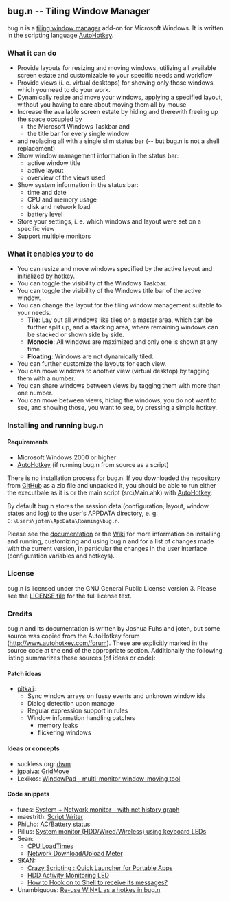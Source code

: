 ## bug.n -- Tiling Window Manager

bug.n is a
[tiling window manager](https://en.wikipedia.org/wiki/Tiling_window_manager)
add-on for Microsoft Windows. It is written in the scripting language
[AutoHotkey](http://ahkscript.org/download/).


### What it can do

* Provide layouts for resizing and moving windows, utilizing all available
  screen estate and customizable to your specific needs and workflow
* Provide views (i. e. virtual desktops) for showing only those windows, which
  you need to do your work.
* Dynamically resize and move your windows, applying a specified layout,
  without you having to care about moving them all by mouse
* Increase the available screen estate by hiding and therewith freeing up the
  space occupied by
  + the Microsoft Windows Taskbar and
  + the title bar for every single window
* and replacing all with a single slim status bar (-- but bug.n is not a shell
  replacement)
* Show window management information in the status bar:
  + active window title
  + active layout
  + overview of the views used
* Show system information in the status bar:
  + time and date
  + CPU and memory usage
  + disk and network load
  + battery level
* Store your settings, i. e. which windows and layout were set on a specific
  view
* Support multiple monitors

### What it enables _you_ to do

* You can resize and move windows specified by the active layout and
  initialized by hotkey.
* You can toggle the visibility of the Windows Taskbar.
* You can toggle the visibility of the Windows title bar of the active window.
* You can change the layout for the tiling window management suitable to your
  needs.
  + **Tile**: Lay out all windows like tiles on a master area, which can be
   further split up, and a stacking area, where remaining windows can be stacked
   or shown side by side.
  + **Monocle**: All windows are maximized and only one is shown at any time.
  + **Floating**: Windows are not dynamically tiled.
* You can further customize the layouts for each view.
* You can move windows to another view (virtual desktop) by tagging them with a
  number.
* You can share windows between views by tagging them with more than one
  number.
* You can move between views, hiding the windows, you do not want to see, and
  showing those, you want to see, by pressing a simple hotkey.


### Installing and running bug.n

#### Requirements

* Microsoft Windows 2000 or higher
* [AutoHotkey](http://ahkscript.org/download/) (if running bug.n from source as
  a script)

There is no installation process for bug.n. If you downloaded the repository
from [GitHub](../../archive/master.zip) as a zip file and unpacked it, you
should be able to run either the executbale as it is or the main script
(src\Main.ahk) with [AutoHotkey](http://ahkscript.org/download/).

By default bug.n stores the session data (configuration, layout, window states
and log) to the user's APPDATA directory, e. g.
`C:\Users\joten\AppData\Roaming\bug.n`.

Please see the [documentation](./doc) or the [Wiki](../../wiki) for more
information on installing and running, customizing and using bug.n and for a
list of changes made with the current version, in particular the changes in the
user interface (configuration variables and hotkeys).


### License

bug.n is licensed under the GNU General Public License version 3. Please see
the [LICENSE file](./LICENSE.md) for the full license text.


### Credits

bug.n and its documentation is written by Joshua Fuhs and joten, but some
source was copied from the AutoHotkey forum
(http://www.autohotkey.com/forum). These are explicitly marked in the source
code at the end of the appropriate section. Additionally the following listing
summarizes these sources (of ideas or code):

#### Patch ideas

* [pitkali](http://pitkali.info/bugn):
  + Sync window arrays on fussy events and unknown window ids
  + Dialog detection upon manage
  + Regular expression support in rules
  + Window information handling patches
    - memory leaks
    - flickering windows

#### Ideas or concepts

* suckless.org: [dwm](http://dwm.suckless.org)
* jgpaiva: [GridMove](http://jgpaiva.donationcoders.com/gridmove.html)
* Lexikos: [WindowPad - multi-monitor window-moving tool](http://www.autohotkey.com/forum/topic21703.html)

#### Code snippets

* fures: [System + Network monitor - with net history graph](http://www.autohotkey.com/community/viewtopic.php?p=260329)
* maestrith: [Script Writer](https://github.com/maestrith/Script_Writer)
* PhiLho: [AC/Battery status](http://www.autohotkey.com/forum/topic7633.html)
* Pillus: [System monitor (HDD/Wired/Wireless) using keyboard LEDs](http://www.autohotkey.com/board/topic/65308-system-monitor-hddwiredwireless-using-keyboard-leds/)
* Sean:
  + [CPU LoadTimes](http://www.autohotkey.com/forum/topic18913.html)
  + [Network Download/Upload Meter](http://www.autohotkey.com/community/viewtopic.php?t=18033)
* SKAN:
  + [Crazy Scripting : Quick Launcher for Portable Apps](http://www.autohotkey.com/forum/topic22398.html)
  + [HDD Activity Monitoring LED](http://www.autohotkey.com/community/viewtopic.php?p=113890&sid=64d9824fdf252697ff4d5026faba91f8#p113890)
  + [How to Hook on to Shell to receive its messages?](http://www.autohotkey.com/forum/viewtopic.php?p=123323#123323)
* Unambiguous: [Re-use WIN+L as a hotkey in bug.n](http://www.autohotkey.com/community/viewtopic.php?p=500903&sid=eb3c7a119259b4015ff045ef80b94a81#p500903)
